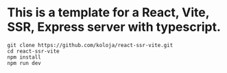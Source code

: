 # This is a template for a React, Vite, SSR, Express server with typescript.
```batch
git clone https://github.com/koloja/react-ssr-vite.git
cd react-ssr-vite
npm install
npm run dev